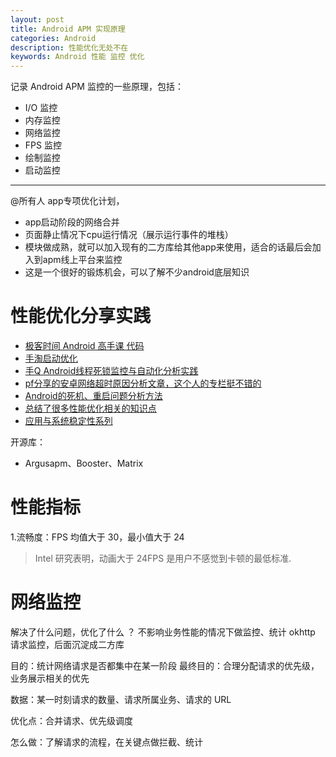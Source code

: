 ```yaml
---
layout: post
title: Android APM 实现原理
categories: Android
description: 性能优化无处不在
keywords: Android 性能 监控 优化
---
```


记录 Android APM 监控的一些原理，包括：

- I/O 监控
- 内存监控
- 网络监控
- FPS 监控
- 绘制监控
- 启动监控

------------

@所有人   app专项优化计划，

- app启动阶段的网络合并
- 页面静止情况下cpu运行情况（展示运行事件的堆栈）
- 模块做成熟，就可以加入现有的二方库给其他app来使用，适合的话最后会加入到apm线上平台来监控
- 这是一个很好的锻炼机会，可以了解不少android底层知识

# 性能优化分享实践

- [极客时间 Android 高手课 代码](https://github.com/AndroidAdvanceWithGeektime)
- [手淘启动优化](https://mp.weixin.qq.com/s/PiqnHezWKWUU0byEhrboRg)
- [手Q Android线程死锁监控与自动化分析实践](https://cloud.tencent.com/developer/article/1064396)
- [pf分享的安卓网络超时原因分析文章，这个人的专栏挺不错的](https://zhuanlan.zhihu.com/p/31640388)
- [Android的死机、重启问题分析方法](http://www.itkeyword.com/doc/816470999526841x714)
- [总结了很多性能优化相关的知识点](https://baiqiantao.github.io/%E4%BC%98%E5%8C%96/Efeiey/)
- [应用与系统稳定性系列](https://www.jianshu.com/u/ce54e5c21032)

开源库：

- Argusapm、Booster、Matrix

# 性能指标

1.流畅度：FPS 均值大于 30，最小值大于 24

>Intel 研究表明，动画大于 24FPS 是用户不感觉到卡顿的最低标准.


# 网络监控


解决了什么问题，优化了什么 ？
不影响业务性能的情况下做监控、统计
okhttp 请求监控，后面沉淀成二方库

目的：统计网络请求是否都集中在某一阶段
最终目的：合理分配请求的优先级，业务展示相关的优先

数据：某一时刻请求的数量、请求所属业务、请求的 URL

优化点：合并请求、优先级调度

怎么做：了解请求的流程，在关键点做拦截、统计